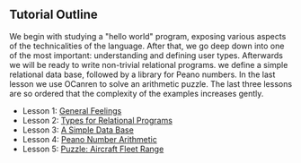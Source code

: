 ## Tutorial Outline

We begin with studying a "hello world" program,
 exposing various aspects of the technicalities of the language. After that, 
 we go deep down into one of the most important: understanding and defining 
 user types. Afterwards we will be ready to write non-trivial relational programs.
 we define a simple relational data base, followed by a library for Peano numbers. 
 In the last lesson we use OCanren to solve an arithmetic puzzle. The last three
 lessons are so ordered that the complexity of the examples increases gently. 

- Lesson 1: [General Feelings](./helloWorld)
- Lesson 2: [Types for Relational Programs](./digTypes)
- Lesson 3: [A Simple Data Base](./ascii_ctrl_db)
- Lesson 4: [Peano Number Arithmetic](peano)
- Lesson 5: [Puzzle: Aircraft Fleet Range](aircraft_fleet)
  
